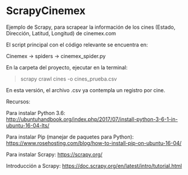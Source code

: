 # ScrapyCinemex

Ejemplo de Scrapy, para scrapear la información de los cines (Estado, Dirección, Latitud, Longitud) de cinemex.com

El script principal con el código relevante se encuentra en:

Cinemex -> spiders -> cinemex_spider.py

En la carpeta del proyecto, ejecutar en la terminal:

>scrapy crawl cines -o cines_prueba.csv

En esta versión, el archivo .csv ya contempla un registro por cine.

Recursos:

Para instalar Python 3.6: http://ubuntuhandbook.org/index.php/2017/07/install-python-3-6-1-in-ubuntu-16-04-lts/

Para instalar Pip (manejar de paquetes para Python): https://www.rosehosting.com/blog/how-to-install-pip-on-ubuntu-16-04/

Para instalar Scrapy: https://scrapy.org/

Introducción a Scrapy: https://doc.scrapy.org/en/latest/intro/tutorial.html
